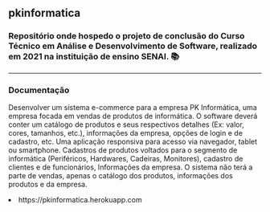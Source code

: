 <section> 
    <h1>pkinformatica</h1>
    <h3>Repositório onde hospedo o projeto de conclusão do Curso Técnico em Análise e Desenvolvimento de Software, realizado em 2021 na instituição de ensino SENAI. 📚 </h3>
    <hr/>
 </section>
<h3>Documentação</h3>
<p>Desenvolver um sistema e-commerce para a empresa PK Informática, uma empresa focada em vendas de produtos de informática.
O software deverá conter um catálogo de produtos e seus respectivos detalhes (Ex: valor, cores, tamanhos, etc.), informações da empresa, opções de login e de cadastro, etc.
Uma aplicação responsiva para acesso via navegador, tablet ou smartphone.
Cadastros de produtos voltados para o segmento de informática (Periféricos, Hardwares, Cadeiras, Monitores), cadastro de clientes e de funcionários, Informações da empresa.
O sistema não terá a parte de vendas, apenas o catálogo dos produtos, informações dos produtos e da empresa.</p>


<li>https://pkinformatica.herokuapp.com</li>
